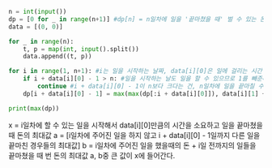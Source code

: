 ```python
n = int(input())
dp = [0 for _ in range(n+1)] #dp[n] = n일차에 일을 '끝마쳤을 때' 벌 수 있는 돈의 최대값
data = [(0, 0)]

for _ in range(n):
    t, p = map(int, input().split())
    data.append((t, p))

for i in range(1, n+1): #i는 일을 시작하는 날짜, data[i][0]은 일에 걸리는 시간
    if i + data[i][0] - 1 > n: #일을 시작하는 날도 일을 할 수 있으므로 1를 빼준다.
        continue #i + data[i][0] - 1이 n보다 크다는 건, n일차에 일을 끝마칠 수 없다는 것
    dp[i + data[i][0] - 1] = max(max(dp[:i + data[i][0]]), data[i][1] + max(dp[:i])) #x = max(a, b)

print(max(dp))
```
x = i일차에 할 수 있는 일을 시작해서 data[i][0]만큼의 시간을 소요하고 일을 끝마쳤을 때 돈의 최대값
a = [i일차에 주어진 일을 하지 않고 i + data[i][0] - 1일까지 다른 일을 끝마친 경우들의 최대값]
b = i일차에 주어진 일을 했을때의 돈 + i일 전까지의 일들을 끝마쳤을 때 번 돈의 최대값
a, b중 큰 값이 x에 들어간다.